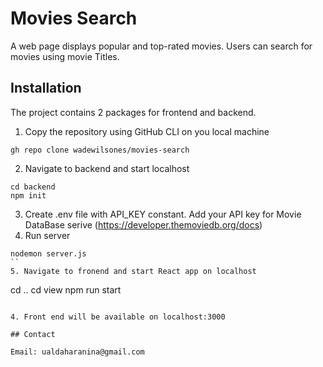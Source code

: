 # Movies Search
A web page displays popular and top-rated movies. Users can search for movies using movie Titles.

## Installation
The project contains 2 packages for frontend and backend. 
1. Copy the repository using GitHub CLI on you local machine
```
gh repo clone wadewilsones/movies-search
```
2. Navigate to backend and start localhost
```
cd backend
npm init
```
3. Create .env file with API_KEY constant. Add your API key for Movie DataBase serive (https://developer.themoviedb.org/docs)
4. Run server
```
nodemon server.js
``
5. Navigate to fronend and start React app on localhost
```
cd ..
cd view
npm run start
```

4. Front end will be available on localhost:3000

## Contact

Email: ualdaharanina@gmail.com

